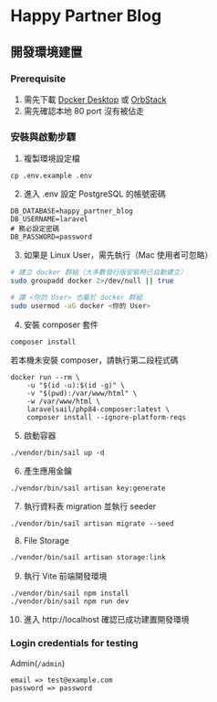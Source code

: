 # Happy Partner Blog

## 開發環境建置

### Prerequisite

1. 需先下載 [Docker Desktop](https://docs.docker.com/desktop/) 或 [OrbStack](https://orbstack.dev/)
2. 需先確認本地 80 port 沒有被佔走

### 安裝與啟動步驟

1. 複製環境設定檔
```
cp .env.example .env
```

2. 進入 .env 設定 PostgreSQL 的帳號密碼

```dotenv
DB_DATABASE=happy_partner_blog
DB_USERNAME=laravel
# 務必設定密碼
DB_PASSWORD=password
```

3. 如果是 Linux User，需先執行（Mac 使用者可忽略）
```bash
# 建立 docker 群組（大多數發行版安裝時已自動建立）
sudo groupadd docker 2>/dev/null || true

# 讓 <你的 User> 也屬於 docker 群組
sudo usermod -aG docker <你的 User>
```

4. 安裝 composer 套件
```
composer install
```
若本機未安裝 composer，請執行第二段程式碼
```
docker run --rm \
    -u "$(id -u):$(id -g)" \
    -v "$(pwd):/var/www/html" \
    -w /var/www/html \
    laravelsail/php84-composer:latest \
    composer install --ignore-platform-reqs
```

5. 啟動容器
```
./vendor/bin/sail up -d
```

6. 產生應用金鑰
```
./vendor/bin/sail artisan key:generate
```

7. 執行資料表 migration 並執行 seeder
```
./vendor/bin/sail artisan migrate --seed
```

8. File Storage
```bash
./vendor/bin/sail artisan storage:link
```

9. 執行 Vite 前端開發環境
```
./vendor/bin/sail npm install
./vendor/bin/sail npm run dev
```

10. 進入 http://localhost 確認已成功建置開發環境

### Login credentials for testing

Admin(`/admin`)
```
email => test@example.com
password => password
```
